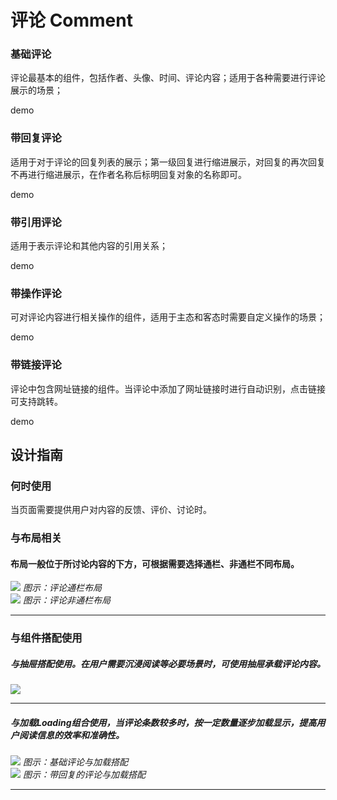# 评论 Comment


### 基础评论
评论最基本的组件，包括作者、头像、时间、评论内容；适用于各种需要进行评论展示的场景；

demo

### 带回复评论
适用于对于评论的回复列表的展示；第一级回复进行缩进展示，对回复的再次回复不再进行缩进展示，在作者名称后标明回复对象的名称即可。

demo

### 带引用评论
适用于表示评论和其他内容的引用关系；

demo

### 带操作评论
可对评论内容进行相关操作的组件，适用于主态和客态时需要自定义操作的场景；

demo

### 带链接评论
评论中包含网址链接的组件。当评论中添加了网址链接时进行自动识别，点击链接可支持跳转。

demo


## 设计指南

### 何时使用
当页面需要提供用户对内容的反馈、评价、讨论时。


### 与布局相关


#### 布局一般位于所讨论内容的下方，可根据需要选择通栏、非通栏不同布局。


<div class="legend">
  <div class="item">
    <img src="https://oteam-tdesign-1258344706.cos.ap-guangzhou.myqcloud.com/111.png" />
    <em>图示：评论通栏布局</em>
  </div>
  <div class="item">
    <img src="https://oteam-tdesign-1258344706.cos.ap-guangzhou.myqcloud.com/222.png" />
    <em>图示：评论非通栏布局</em>
  </div>

</div>

<hr />




### 与组件搭配使用


##### 与抽屉搭配使用。在用户需要沉浸阅读等必要场景时，可使用抽屉承载评论内容。

<div class="legend">
  <div class="item">
    <img src="https://oteam-tdesign-1258344706.cos.ap-guangzhou.myqcloud.com/333.png" />
    <em></em>
  </div>

</div>

<hr />




##### 与加载Loading组合使用，当评论条数较多时，按一定数量逐步加载显示，提高用户阅读信息的效率和准确性。


<div class="legend">
  <div class="item">
    <img src="https://oteam-tdesign-1258344706.cos.ap-guangzhou.myqcloud.com/444.png" />
    <em>图示：基础评论与加载搭配</em>
  </div>
    <div class="item">
    <img src="https://oteam-tdesign-1258344706.cos.ap-guangzhou.myqcloud.com/555.png" />
    <em>图示：带回复的评论与加载搭配</em>
  </div>

</div>

<hr />



